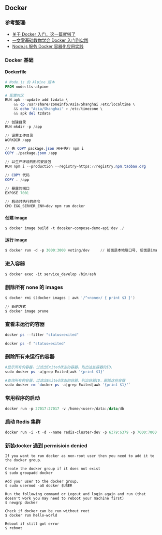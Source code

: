 ## Docker

### 参考整理:

- [关于 Docker 入门，这一篇就够了](https://mp.weixin.qq.com/s/yfxq9fvfmi1jFddYUQ3rMQ)
- [一文零基础教你学会 Docker 入门到实践](https://mp.weixin.qq.com/s/S7ksqF8z4SYJvcG1DOupNA)
- [Node.js 服务 Docker 容器化应用实践](https://mp.weixin.qq.com/s/vTD63u6F1hQYZcMkoSaj6g)

### Docker 基础

#### Dockerfile

```powershell
# Node.js 的 Alpine 版本
FROM node:lts-alpine

# 配置时区
RUN apk --update add tzdata \
    && cp /usr/share/zoneinfo/Asia/Shanghai /etc/localtime \
    && echo "Asia/Shanghai" > /etc/timezone \
    && apk del tzdata

// 创建目录
RUN mkdir -p /app

// 设置工作目录
WORKDIR /app

// 先 COPY package.json 用于执行 npm i
COPY ./package.json /app

// 以生产环境的形式安装包
RUN npm i --production --registry=https://registry.npm.taobao.org

// COPY 代码
COPY . /app

// 暴露的端口
EXPOSE 7001

// 启动时执行的命令
CMD EGG_SERVER_ENV=dev npm run docker
```

#### 创建 image

```powershell
$ docker image build -t doceker-compose-demo-api:dev ./
```

#### 运行 image

```powershell
$ docker run -d -p 3000:3000 voting/dev     // 前面是本地端口号, 后面是images 暴露的端口号
```

### 进入容器

```powershell
$ docker exec -it service_develop /bin/ash
```

### 删除所有 none 的 images

```powershell
$ docker rmi $(docker images | awk '/^<none>/ { print $3 }')

// 新的方式
$ docker image prune
```

### 查看未运行的容器

```powershell
docker ps --filter "status=exited"

docker ps -f "status=exited"
```

### 删除所有未运行的容器

```powershell
#显示所有的容器，过滤出Exited状态的容器，取出这些容器的ID，
sudo docker ps -a|grep Exited|awk '{print $1}'

#查询所有的容器，过滤出Exited状态的容器，列出容器ID，删除这些容器
sudo docker rm `docker ps -a|grep Exited|awk '{print $1}'`
```

### 常用程序的启动

```powershell
docker run -p 27017:27017 -v /home/<user>/data:/data/db
```

### 启动 Redis 集群

```powershell
docker run -i -t -d --name redis-cluster-dev -p 6379:6379 -p 7000:7000 -p 7001:7001 -p 7002:7002 -p 7003:7003 -p 7004:7004 -p 7005:7005 -p 7006:7006 -p 7007:7007 grokzen/redis-cluster
```


### 新装docker 遇到 permisioin denied

```
If you want to run docker as non-root user then you need to add it to the docker group.

Create the docker group if it does not exist
$ sudo groupadd docker

Add your user to the docker group.
$ sudo usermod -aG docker $USER

Run the following command or Logout and login again and run (that doesn't work you may need to reboot your machine first)
$ newgrp docker

Check if docker can be run without root
$ docker run hello-world

Reboot if still got error
$ reboot
```